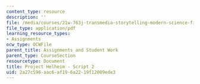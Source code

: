 ```yaml
---
content_type: resource
description: ''
file: /media/courses/21w-763j-transmedia-storytelling-modern-science-fiction-spring-2014/2a27c596aac6af196a2219f12009ede3_MIT21W_763JS14_Blog_2.pdf
file_type: application/pdf
learning_resource_types:
- Assignments
ocw_type: OCWFile
parent_title: Assignments and Student Work
parent_type: CourseSection
resourcetype: Document
title: Project Helheim - Script 2
uid: 2a27c596-aac6-af19-6a22-19f12009ede3
---
```

